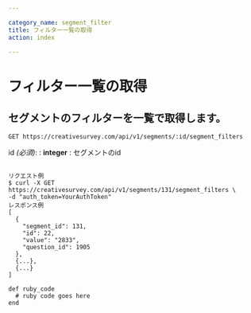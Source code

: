 ```yaml
---

category_name: segment_filter
title: フィルター一覧の取得
action: index

---
```


# フィルター一覧の取得

## セグメントのフィルターを一覧で取得します。

`GET https://creativesurvey.com/api/v1/segments/:id/segment_filters`

id _(必須)_:
: __integer__
: セグメントのid

~~~

リクエスト例
$ curl -X GET https://creativesurvey.com/api/v1/segments/131/segment_filters \
-d "auth_token=YourAuthToken"
レスポンス例
[
  {
    "segment_id": 131,
    "id": 22,
    "value": "2833",
    "question_id": 1905
  },
  {...},
  {...}  
]

~~~

~~~
def ruby_code
  # ruby code goes here
end
~~~


